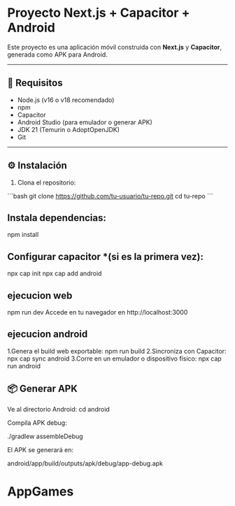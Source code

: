 # Proyecto Next.js + Capacitor + Android

Este proyecto es una aplicación móvil construida con **Next.js** y **Capacitor**, generada como APK para Android.

---

## 🚀 **Requisitos**

- Node.js (v16 o v18 recomendado)
- npm
- Capacitor
- Android Studio (para emulador o generar APK)
- JDK 21 (Temurin o AdoptOpenJDK)
- Git

---

## ⚙️ **Instalación**

1. Clona el repositorio:

\`\`\`bash
git clone https://github.com/tu-usuario/tu-repo.git
cd tu-repo
\`\`\`

## Instala dependencias:

npm install


## Configurar capacitor *(si es la primera vez):

npx cap init
npx cap add android


## ejecucion web
npm run dev
Accede en tu navegador en http://localhost:3000


## ejecucion android
1.Genera el build web exportable: npm run build
2.Sincroniza con Capacitor: npx cap sync android
3.Corre en un emulador o dispositivo físico: npx cap run android

## 📦 Generar APK
Ve al directorio Android: cd android

Compila APK debug:

./gradlew assembleDebug

El APK se generará en:

android/app/build/outputs/apk/debug/app-debug.apk
# AppGames
